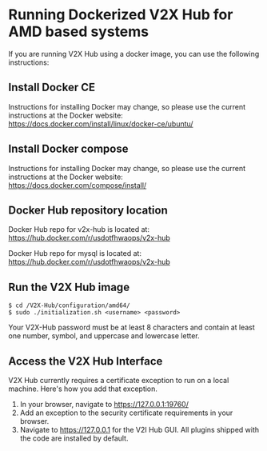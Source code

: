 # Running Dockerized V2X Hub for AMD based systems

If you are running V2X Hub using a docker image, you can use the following instructions:

## Install Docker CE

Instructions for installing Docker may change, so please use the current instructions at the Docker website:
https://docs.docker.com/install/linux/docker-ce/ubuntu/

## Install Docker compose

Instructions for installing Docker may change, so please use the current instructions at the Docker website:
https://docs.docker.com/compose/install/

## Docker Hub repository location

Docker Hub repo for v2x-hub is located at: https://hub.docker.com/r/usdotfhwaops/v2x-hub

Docker Hub repo for mysql is located at: https://hub.docker.com/r/usdotfhwaops/v2x-hub

## Run the V2X Hub image
```
$ cd /V2X-Hub/configuration/amd64/
$ sudo ./initialization.sh <username> <password>
```
Your V2X-Hub password must be at least 8 characters and contain at least one number, symbol, and uppercase and lowercase letter.

## Access the V2X Hub Interface

V2X Hub currently requires a certificate exception to run on a local machine.  Here's how you add that exception.

1.  In your browser, navigate to https://127.0.0.1:19760/
2.  Add an exception to the security certificate requirements in your browser.
3.  Navigate to https://127.0.0.1 for the V2I Hub GUI.  All plugins shipped with the code are installed by default.
